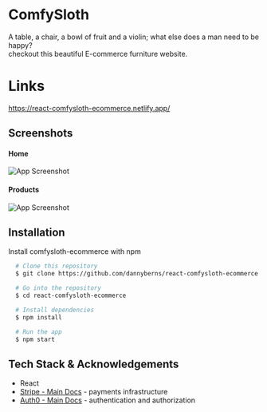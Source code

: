
# ComfySloth

A table, a chair, a bowl of fruit and a violin; what else does a man need to be happy?  
checkout this beautiful E-commerce furniture website.


# Links

https://react-comfysloth-ecommerce.netlify.app/


## Screenshots

#### Home

![App Screenshot](https://i.ibb.co/CJw7j4Q/comfysloth-main.png)

#### Products

![App Screenshot](https://i.ibb.co/bsyqfYp/comfysloth-products.png)



## Installation

Install comfysloth-ecommerce with npm

```bash
  # Clone this repository
  $ git clone https://github.com/dannyberns/react-comfysloth-ecommerce

  # Go into the repository
  $ cd react-comfysloth-ecommerce

  # Install dependencies
  $ npm install

  # Run the app
  $ npm start
```
    
## Tech Stack & Acknowledgements

- React
- [Stripe - Main Docs](https://stripe.com/) - payments infrastructure
- [Auth0 - Main Docs](https://auth0.com/) - authentication and authorization
